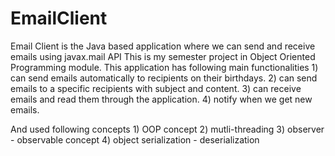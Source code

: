 # EmailClient
Email Client is the Java based application where we can send and receive emails using javax.mail API
This is my semester project in Object Oriented Programming module. This application has following main functionalities 
    1) can send emails automatically to recipients on their birthdays.
    2) can send emails to a specific recipients with subject and content.
    3) can receive emails and read them through the application.
    4) notify when we get new emails.

And used following concepts
    1) OOP concept
    2) mutli-threading
    3) observer - observable concept
    4) object serialization - deserialization
